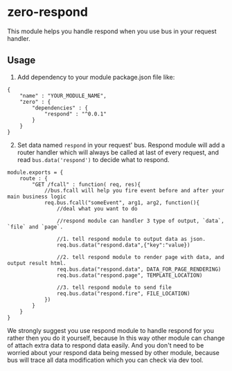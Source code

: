 # zero-respond #

This module helps you handle respond when you use bus in your request handler.

## Usage ##

1. Add dependency to your module package.json file like:

```
{
	"name" : "YOUR_MODULE_NAME",
	"zero" : {
		"dependencies" : {
			"respond" : "^0.0.1"
		}
	}
}
```

2. Set data named `respond` in your request' bus.
Respond module will add a router handler which will always be called at last of every request,
and read `bus.data('respond')` to decide what to respond.

```
module.exports = {
    route : {
        "GET /fcall" : function( req, res){
            //bus.fcall will help you fire event before and after your main business logic
            req.bus.fcall("someEvent", arg1, arg2, function(){
                //deal what you want to do

                //respond module can handler 3 type of output, `data`, `file` and `page`.

                //1. tell respond module to output data as json.
                req.bus.data("respond.data",{"key":"value})

                //2. tell respond module to render page with data, and output result html.
                req.bus.data("respond.data", DATA_FOR_PAGE_RENDERING)
                req.bus.data("respond.page", TEMPLATE_LOCATION)

                //3. tell respond module to send file
                req.bus.data("respond.fire", FILE_LOCATION)
            })
        }
    }
}
```

We strongly suggest you use respond module to handle respond for you rather then you do it yourself,
because In this way other module can change of attach extra data to respond data easily.
And you don't need to be worried about your respond data being messed by other module, because bus will trace all data modification which you can check via dev tool.
